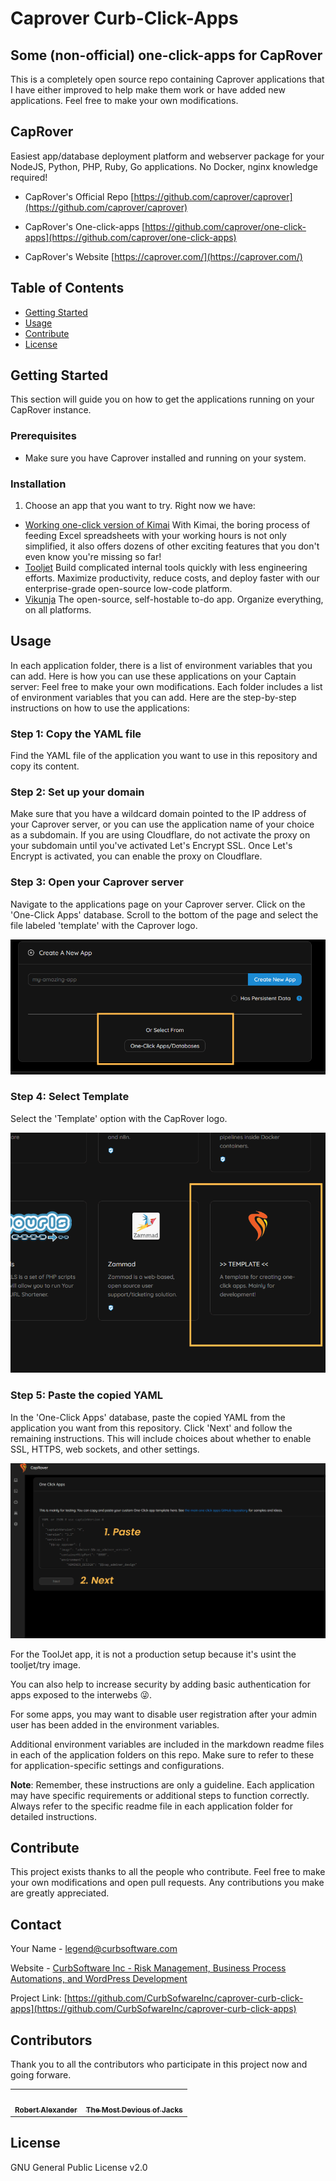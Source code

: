 # Caprover Curb-Click-Apps
## Some (non-official) one-click-apps for CapRover

This is a completely open source repo containing Caprover applications that I have either improved to help make them work or have added new applications. Feel free to make your own modifications.

## CapRover
Easiest app/database deployment platform and webserver package for your NodeJS, Python, PHP, Ruby, Go applications.
No Docker, nginx knowledge required!

- CapRover's Official Repo [https://github.com/caprover/caprover](https://github.com/caprover/caprover)

- CapRover's One-click-apps [https://github.com/caprover/one-click-apps](https://github.com/caprover/one-click-apps)

- CapRover's Website [https://caprover.com/](https://caprover.com/)


## Table of Contents
- [Getting Started](#getting-started)
- [Usage](#usage)
- [Contribute](#contribute)
- [License](#license)

## Getting Started
This section will guide you on how to get the applications running on your CapRover instance.

### Prerequisites
- Make sure you have Caprover installed and running on your system.

### Installation
1. Choose an app that you want to try.  Right now we have:

- [Working one-click version of Kimai](https://www.kimai.org/) With Kimai, the boring process of feeding Excel spreadsheets with your working hours is not only simplified, it also offers dozens of other exciting features that you don't even know you're missing so far!
- [Tooljet](https://www.tooljet.com/) Build complicated internal tools quickly with less engineering efforts. Maximize productivity, reduce costs, and deploy faster with our enterprise-grade open-source low-code platform.
- [Vikunja](https://vikunja.io/) The open-source, self-hostable to-do app. Organize everything, on all platforms.

## Usage
In each application folder, there is a list of environment variables that you can add. Here is how you can use these applications on your Captain server:
Feel free to make your own modifications. Each folder includes a list of environment variables that you can add. Here are the step-by-step instructions on how to use the applications:

### Step 1: Copy the YAML file
Find the YAML file of the application you want to use in this repository and copy its content.

### Step 2: Set up your domain
Make sure that you have a wildcard domain pointed to the IP address of your Caprover server, or you can use the application name of your choice as a subdomain. If you are using Cloudflare, do not activate the proxy on your subdomain until you've activated Let's Encrypt SSL. Once Let's Encrypt is activated, you can enable the proxy on Cloudflare.

### Step 3: Open your Caprover server
Navigate to the applications page on your Caprover server. Click on the 'One-Click Apps' database. Scroll to the bottom of the page and select the file labeled 'template' with the Caprover logo.

![Add One Click App](https://github.com/CurbSoftwareInc/caprover-curb-click-apps/raw/main/instruction-images/instruction-add-one-click-app.png)

### Step 4: Select Template
Select the 'Template' option with the CapRover logo.

![Select Template App](https://github.com/CurbSoftwareInc/caprover-curb-click-apps/raw/main/instruction-images/instruction-select-template-app.png)

### Step 5: Paste the copied YAML
In the 'One-Click Apps' database, paste the copied YAML from the application you want from this repository. Click 'Next' and follow the remaining instructions. This will include choices about whether to enable SSL, HTTPS, web sockets, and other settings.

![Paste YML Code](https://github.com/CurbSoftwareInc/caprover-curb-click-apps/raw/main/instruction-images/instruction-paste-yml-code.png)

For the ToolJet app, it is not a production setup because it's usint the tooljet/try image.

You can also help to increase security by adding basic authentication for apps exposed to the interwebs 😜. 

For some apps, you may want to disable user registration after your admin user has been added in the environment variables.

Additional environment variables are included in the markdown readme files in each of the application folders on this repo. Make sure to refer to these for application-specific settings and configurations.

**Note**: Remember, these instructions are only a guideline. Each application may have specific requirements or additional steps to function correctly. Always refer to the specific readme file in each application folder for detailed instructions.


## Contribute
This project exists thanks to all the people who contribute. Feel free to make your own modifications and open pull requests. Any contributions you make are greatly appreciated.

## Contact

Your Name - legend@curbsoftware.com

Website - [CurbSoftware Inc - Risk Management, Business Process Automations, and WordPress Development](https://curbsoftware.com)


Project Link: [https://github.com/CurbSofwareInc/caprover-curb-click-apps](https://github.com/CurbSofwareInc/caprover-curb-click-apps)
  
## Contributors

Thank you to all the contributors who participate in this project now and going forware.

<table>
  <tr>
    <td align="center"><a href="https://github.com/CurbSofware"><img src="https://github.com/CurbSoftware.png" width="100px;" alt=""/><br /><sub><b>Robert Alexander</b></sub></a><br /></td>
    <td align="center"><a href="https://github.com/DeviousJack"><img src="https://github.com/DeviousJack.png" width="100px;" alt=""/><br /><sub><b>The Most Devious of Jacks</b></sub></a><br /></td>
  </tr>
</table>

## License

GNU General Public License v2.0
